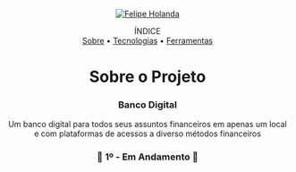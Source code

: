 <p align="center">
   <a href="https://www.linkedin.com/in/felipe-holanda-de-freitas-3a91281a2/">
      <img alt="Felipe Holanda" src="https://img.shields.io/badge/-Felipe Holanda-blue?style=flat&logo=Linkedin&logoColor=bluee" />
   </a>
</p>
<p align="center">ÍNDICE<br>
<a href="#sobre">Sobre</a> •
<a href="#Tecnologias-">Tecnologias</a> •
<a href="#Ferramentas">Ferramentas</a></p>
<h1 align="center">Sobre o Projeto</h1>

<h3 align="center">Banco Digital</h3>
<p align="center">Um banco digital para todos seus assuntos financeiros em apenas um local e com plataformas de acessos a diverso métodos financeiros</p>


<h3 align="center">🚧 1º - Em Andamento 🚧</h3>

